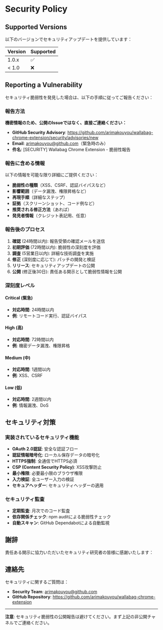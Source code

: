 # Security Policy

## Supported Versions

以下のバージョンでセキュリティアップデートを提供しています：

| Version | Supported          |
| ------- | ------------------ |
| 1.0.x   | :white_check_mark: |
| < 1.0   | :x:                |

## Reporting a Vulnerability

セキュリティ脆弱性を発見した場合は、以下の手順に従ってご報告ください：

### 報告方法

**機密情報のため、公開のIssueではなく、直接ご連絡ください：**

- **GitHub Security Advisory**: https://github.com/arimakouyou/wallabag-chrome-extension/security/advisories/new
- **Email**: arimakouyou@github.com（緊急時のみ）
- **件名**: [SECURITY] Wallabag Chrome Extension - 脆弱性報告

### 報告に含める情報

以下の情報を可能な限り詳細にご提供ください：

- **脆弱性の種類**（XSS、CSRF、認証バイパスなど）
- **影響範囲**（データ漏洩、権限昇格など）
- **再現手順**（詳細なステップ）
- **証拠**（スクリーンショット、コード例など）
- **推奨される修正方法**（あれば）
- **発見者情報**（クレジット表記用、任意）

### 報告後のプロセス

1. **確認** (24時間以内): 報告受領の確認メールを送信
2. **初期評価** (72時間以内): 脆弱性の深刻度を評価
3. **調査** (5営業日以内): 詳細な技術調査を実施
4. **修正** (深刻度に応じて): パッチの開発と検証
5. **リリース**: セキュリティアップデートの公開
6. **公開** (修正後30日): 責任ある開示として脆弱性情報を公開

### 深刻度レベル

#### Critical (緊急)
- **対応時間**: 24時間以内
- **例**: リモートコード実行、認証バイパス

#### High (高)
- **対応時間**: 72時間以内
- **例**: 機密データ漏洩、権限昇格

#### Medium (中)
- **対応時間**: 1週間以内
- **例**: XSS、CSRF

#### Low (低)
- **対応時間**: 2週間以内
- **例**: 情報漏洩、DoS

## セキュリティ対策

### 実装されているセキュリティ機能

- **OAuth 2.0認証**: 安全な認証フロー
- **認証情報暗号化**: ローカル保存データの暗号化
- **HTTPS強制**: 全通信でHTTPS必須
- **CSP (Content Security Policy)**: XSS攻撃防止
- **最小権限**: 必要最小限のブラウザ権限
- **入力検証**: 全ユーザー入力の検証
- **セキュアヘッダー**: セキュリティヘッダーの適用

### セキュリティ監査

- **定期監査**: 月次でのコード監査
- **依存関係チェック**: npm auditによる脆弱性チェック
- **自動スキャン**: GitHub Dependabotによる自動監視

## 謝辞

責任ある開示に協力いただいたセキュリティ研究者の皆様に感謝いたします：

<!-- 
セキュリティ研究者のクレジット表記エリア
報告者の許可を得た場合のみ掲載
-->

## 連絡先

セキュリティに関するご質問は：

- **Security Team**: arimakouyou@github.com
- **GitHub Repository**: https://github.com/arimakouyou/wallabag-chrome-extension

---

**注意**: セキュリティ脆弱性の公開報告は避けてください。まず上記の非公開チャネルでご連絡ください。